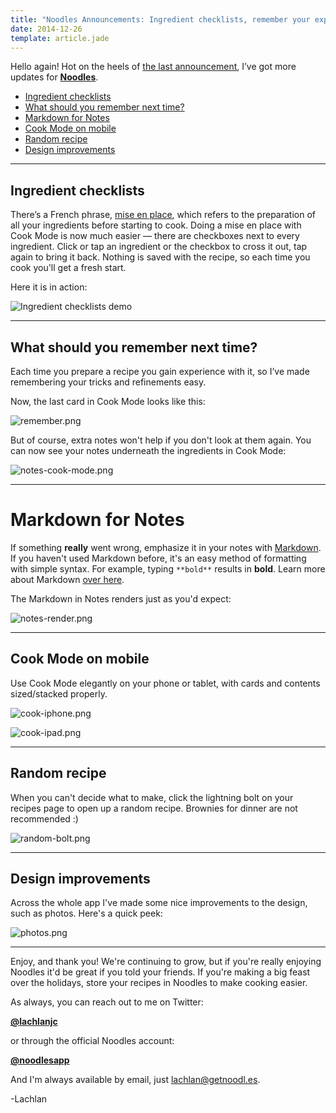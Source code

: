 ```yaml
---
title: "Noodles Announcements: Ingredient checklists, remember your experiences, and more."
date: 2014-12-26
template: article.jade
---
```


Hello again! Hot on the heels of [the last announcement](http://app.getnoodl.es/announcements/1-noodles-updates-better-editor-redesigned-cook-mode-and-more), I’ve got more updates for [**Noodles**](http://www.getnoodl.es).

- [Ingredient checklists](#checklists)
- [What should you remember next time?](#remember)
- [Markdown for Notes](#notes)
- [Cook Mode on mobile](#cm-mobile)
- [Random recipe](#random)
- [Design improvements](#design)

___
<a id="checklists"></a>
## Ingredient checklists

There’s a French phrase, [mise en place](http://en.wikipedia.org/wiki/Mise_en_place), which refers to the preparation of all your ingredients before starting to cook. Doing a mise en place with Cook Mode is now much easier — there are checkboxes next to every ingredient. Click or tap an ingredient or the checkbox to cross it out, tap again to bring it back. Nothing is saved with the recipe, so each time you cook you'll get a fresh start.

Here it is in action:

![Ingredient checklists demo](https://draftin.com:443/images/25435?token=RUxA47Qgbsw1t0mGjKHUN-3qNgABO9WfnO6vieetM14Mtt-TI7rGCu2HRWOT7Z589SasGw6b2GyBspOazlbL_1A)

___
<a id="remember"></a>
## What should you remember next time?

Each time you prepare a recipe you gain experience with it, so I’ve made remembering your tricks and refinements easy.

Now, the last card in Cook Mode looks like this:

![remember.png](https://draftin.com:443/images/25466?token=oaEZ43WjSovlQiyaJwjIqYRhWzqdo7DRbpglxbH1ud8eAor-lGttB-HPEf7J7bSfQPf5zzyKcYGM_DxH2SDf7Qs)

But of course, extra notes won't help if you don't look at them again. You can now see your notes underneath the ingredients in Cook Mode:

![notes-cook-mode.png](https://draftin.com:443/images/25443?token=s0wRfO_MZRfkm2iD3lQLl-Yj51DAjFVmE1Wl-FtGfIQzv0DrD3CklxaTiHzFa8mtsJ6EJw5nsP16sUscfE5HP1c)

___
<a id="notes"></a>
# Markdown for Notes

If something **really** went wrong, emphasize it in your notes with [Markdown](http://daringfireball.net/projects/markdown/). If you haven't used Markdown before, it's an easy method of formatting with simple syntax. For example, typing `**bold**` results in **bold**. Learn more about Markdown [over here](http://daringfireball.net/projects/markdown/syntax).

The Markdown in Notes renders just as you'd expect:

![notes-render.png](https://draftin.com:443/images/25444?token=wV1bITlT3zG76BJjZ59__BZXq_H8RBwEjM50t0xZkMZh_5Unkchs54XLS-ErWOeJMgmjtMZpjN8g5PV2ePYRDi4)

___
<a id="cm-mobile"></a>
## Cook Mode on mobile

Use Cook Mode elegantly on your phone or tablet, with cards and contents sized/stacked properly.

![cook-iphone.png](https://draftin.com:443/images/25470?token=MPb6cwomk5Qba4V3GmTnCDWFuOkd0ZBoAZtzoAN15bwaOKBV6pIkJrBq3h14_fjosSnAvXJm9BLyr360Jj_Tv5E)

![cook-ipad.png](https://draftin.com:443/images/25471?token=jBQyyecGfGtKC2Q_E5Uvb39HZcszechqpew0lVG3_lpAy3a9EdjykIuHhFJJ7PFUBxUgyQ72JO56AD_bACX-2Yk)

___
<a id="random"></a>
## Random recipe

When you can't decide what to make, click the lightning bolt on your recipes page to open up a random recipe. Brownies for dinner are not recommended :)

![random-bolt.png](https://draftin.com:443/images/25472?token=FZcOnqf4kaTldaofY_-w6Utt6OVD599h-Z-elLqZ2gyy1dRUqDqRKb5kasIveWjueN2YFvE5GQZa_A6BQfFUYNQ)

___
<a id="design"></a>
## Design improvements
Across the whole app I've made some nice improvements to the design, such as photos. Here's a quick peek:

![photos.png](https://draftin.com:443/images/25473?token=h75tujMgi4lH-zKGEYVryVwdgnFUZzprbpB8XOqZ1aeRzi2x8K15iRjj-pQBBODwSJYT9M323d5zlVALkyg7FjI)

___

Enjoy, and thank you! We're continuing to grow, but if you're really enjoying Noodles it'd be great if you told your friends. If you're making a big feast over the holidays, store your recipes in Noodles to make cooking easier.

As always, you can reach out to me on Twitter:

[**@lachlanjc**](https://twitter.com/lachlanjc)

or through the official Noodles account:

[**@noodlesapp**](https://twitter.com/noodlesapp)

And I'm always available by email, just [lachlan@getnoodl.es](mailto:lachlan@getnoodl.es).

-Lachlan
